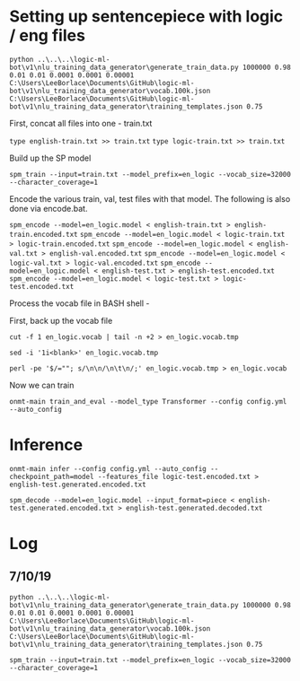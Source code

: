 # Setting up sentencepiece with logic / eng files
`python ..\..\..\logic-ml-bot\v1\nlu_training_data_generator\generate_train_data.py 1000000 0.98 0.01 0.01 0.0001 0.0001 0.00001 C:\Users\LeeBorlace\Documents\GitHub\logic-ml-bot\v1\nlu_training_data_generator\vocab.100k.json C:\Users\LeeBorlace\Documents\GitHub\logic-ml-bot\v1\nlu_training_data_generator\training_templates.json 0.75`

First, concat all files into one - train.txt

`type english-train.txt >> train.txt`
`type logic-train.txt >> train.txt`

Build up the SP model

`spm_train --input=train.txt --model_prefix=en_logic --vocab_size=32000 --character_coverage=1`

Encode the various train, val, test files with that model. The following is also done via encode.bat.

`spm_encode --model=en_logic.model < english-train.txt > english-train.encoded.txt`
`spm_encode --model=en_logic.model < logic-train.txt > logic-train.encoded.txt`
`spm_encode --model=en_logic.model < english-val.txt > english-val.encoded.txt`
`spm_encode --model=en_logic.model < logic-val.txt > logic-val.encoded.txt`
`spm_encode --model=en_logic.model < english-test.txt > english-test.encoded.txt`
`spm_encode --model=en_logic.model < logic-test.txt > logic-test.encoded.txt`

Process the vocab file in BASH shell -

First, back up the vocab file

`cut -f 1 en_logic.vocab | tail -n +2 > en_logic.vocab.tmp`

`sed -i '1i<blank>' en_logic.vocab.tmp`

`perl -pe '$/=""; s/\n\n/\n\t\n/;' en_logic.vocab.tmp > en_logic.vocab`

Now we can train

`onmt-main train_and_eval --model_type Transformer --config config.yml --auto_config`

# Inference
`onmt-main infer --config config.yml --auto_config --checkpoint_path=model --features_file logic-test.encoded.txt > english-test.generated.encoded.txt`

`spm_decode --model=en_logic.model --input_format=piece < english-test.generated.encoded.txt > english-test.generated.decoded.txt`


# Log
## 7/10/19

`python ..\..\..\logic-ml-bot\v1\nlu_training_data_generator\generate_train_data.py 1000000 0.98 0.01 0.01 0.0001 0.0001 0.00001 C:\Users\LeeBorlace\Documents\GitHub\logic-ml-bot\v1\nlu_training_data_generator\vocab.100k.json C:\Users\LeeBorlace\Documents\GitHub\logic-ml-bot\v1\nlu_training_data_generator\training_templates.json 0.75`

`spm_train --input=train.txt --model_prefix=en_logic --vocab_size=32000 --character_coverage=1`